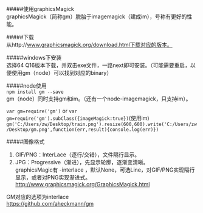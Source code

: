 #####使用graphicsMagick  
graphicsMagick（简称gm）脱胎于imagemagick（建成im），号称有更好的性能。  

#####下载  
从http://www.graphicsmagick.org/download.html下载对应的版本。  

#####windows下安装  
选择64 Q16版本下载，并双击exe文件，一路next即可安装。（可能需要重启，以便使用gm（node）可以找到对应的binary）    

#####node使用  
`npm install gm --save`  
gm（node）同时支持gm和im。（还有一个node-imagemagick，只支持im）。  

`var gm=require('gm')` or `var gm=require('gm').subClass({imageMagick:true})`(使用im)  
`gm('C:/Users/zw/Desktop/train.png').resize(600,600).write('C:/Users/zw/Desktop/gm.png',function(err,result){console.log(err)})`

#####图像格式
1. GIF/PNG：InterLace（逐行/交错），文件隔行显示。  
2. JPG：Progressive（渐进），先显示轮廓，逐渐变清晰。  
graphicsMagic有 -interlace ，默认None，可选Line，对GIF/PNG实现隔行显示，或者对PNG实现渐进式。  
http://www.graphicsmagick.org/GraphicsMagick.html  
  
GM对应的选项为interlace  
https://github.com/aheckmann/gm




